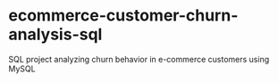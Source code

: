# ecommerce-customer-churn-analysis-sql
SQL project analyzing churn behavior in e-commerce customers using MySQL
